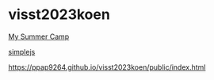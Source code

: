 # visst2023koen

<a href="https://ppap9264.github.io/visst2023koen/public/index.html">My Summer Camp</a>

<a href="https://ppap9264.github.io/visst2023koen/public/simplejs.html">simplejs</a>

https://ppap9264.github.io/visst2023koen/public/index.html
